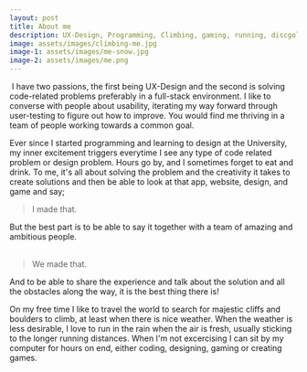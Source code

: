 ```yaml
---
layout: post
title: About me
description: UX-Design, Programming, Climbing, gaming, running, discgolfing, and random facts.
image: assets/images/climbing-me.jpg
image-1: assets/images/me-snow.jpg
image-2: assets/images/me.png
---
```


<p><span class="image left"><img src="{{ site.baseurl }}/{{ page.image-1 }}" alt="" /></span>
I have two passions, the first being UX-Design and the second is solving code-related problems preferably in a full-stack environment. I like to converse with people about usability, iterating my way forward through user-testing to figure out how to improve. You would find me thriving in a team of people working towards a common goal. </p>

<p>
Ever since I started programming and learning to design at the University, my inner excitement triggers everytime I see any type of code related problem or design problem. Hours go by, and I sometimes forget to eat and drink. To me, it's all about solving the problem and the creativity it takes to create solutions and then be able to look at that app, website, design, and game and say; 
<blockquote>I made that.</blockquote>
But the best part is to be able to say it together with a team of amazing and ambitious people. 
<br>
<br>
<blockquote>We made that.</blockquote>
And to be able to share the experience and talk about the solution and all the obstacles along the way, it is the best thing there is!
</p>

<p>
On my free time I like to travel the world to search for majestic cliffs and boulders to climb, at least when there is nice weather. When the weather is less desirable, I love to run in the rain when the air is fresh, usually sticking to the longer running distances. When I'm not excercising I can sit by my computer for hours on end, either coding, designing, gaming or creating games. 
</p><span class="image main"><img src="{{ site.baseurl }}/{{ page.image-2 }}" alt="" /></span>
